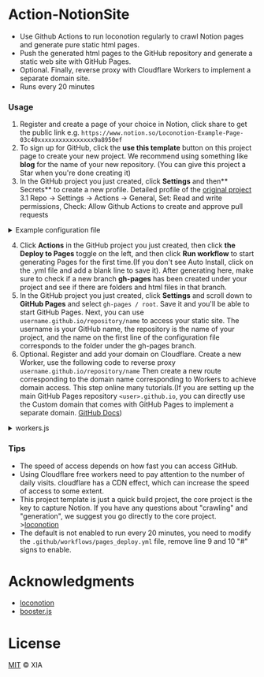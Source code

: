# Action-NotionSite

- Use Github Actions to run loconotion regularly to crawl Notion pages and generate pure static html pages.
- Push the generated html pages to the GitHub repository and generate a static web site with GitHub Pages.
- Optional. Finally, reverse proxy with Cloudflare Workers to implement a separate domain site.
- Runs every 20 minutes

### Usage

1. Register and create a page of your choice in Notion, click share to get the public link e.g. `https://www.notion.so/Loconotion-Example-Page-03c40xxxxxxxxxxxxxxxx9a8950ef`
2. To sign up for GitHub, click the **use this template** button on this project page to create your new project. We recommend using something like **blog** for the name of your new repository. (You can give this project a Star when you're done creating it)
3. In the GitHub project you just created, click **Settings** and then** Secrets** to create a new profile. Detailed profile of the [original project](https://github.com/leoncvlt/loconotion#advanced-usage)
3.1 Repo -> Settings -> Actions -> General, Set: Read and write permissions, Check: Allow Github Actions to create and approve pull requests
<details>
<summary>Example configuration file</summary>

**Name:**<br>
`SITE_CONFIG`<br>
**Value:**<br>
```
name = "notion"
page = "https://www.notion.so/Loconotion-Example-Page-03c40xxxxxxxxxxxxxxxx9a8950ef"
theme = "dark"
[site]

  [[site.meta]]
  name = "title"
  content = "Loconotion Test Site"

  [[site.meta]]
  name = "description"
  content = "A static site generated from a Notion.so page using Loconotion"

  [site.fonts]
  site = 'Nunito'
  navbar = ''
  title = 'Montserrat'
  h1 = 'Montserrat'
  h2 = 'Montserrat'
  h3 = 'Montserrat'
  body = ''
  code = ''

  [[site.inject.head.link]]
  rel="icon"
  sizes="16x16"
  type="image/png"
  href="/example/favicon-16x16.png"

  [[site.inject.body.script]]
  type="text/javascript"
  src="/example/custom-script.js"

[pages]

  [pages.d2fa06f244e64f66880bb0491f58223d]
    slug = "games-list"

    [[pages.d2fa06f244e64f66880bb0491f58223d.meta]]
    name = "description"
    content = "A fullscreen list database page, now with a pretty slug"

    [pages.d2fa06f244e64f66880bb0491f58223d.fonts]
    body = 'DM Mono'

  [pages.54dab6011e604430a21dc477cb8e4e3a]
    slug = "film-gallery"

  [pages.2604ce45890645c79f67d92833083fee]
    slug = "books-table"

  [pages.ae0a85c527824a3a855b7f4d31f4e0fc]
    slug = "random-board"
```
</details>

4. Click **Actions** in the GitHub project you just created, then click **the Deploy to Pages** toggle on the left, and then click **Run workflow** to start generating Pages for the first time.(If you don't see Auto Install, click on the .yml file and add a blank line to save it).
After generating here, make sure to check if a new branch **gh-pages** has been created under your project and see if there are folders and html files in that branch.
5. In the GitHub project you just created, click **Settings** and scroll down to **GitHub Pages** and select `gh-pages / root`.
Save it and you'll be able to start GitHub Pages.
Next, you can use `username.github.io/repository/name` to access your static site.
The username is your GitHub name, the repository is the name of your project, and the name on the first line of the configuration file corresponds to the folder under the gh-pages branch.
6. Optional. Register and add your domain on Cloudflare. Create a new Worker, use the following code to reverse proxy `username.github.io/repository/name` Then create a new route corresponding to the domain name corresponding to Workers to achieve domain access. This step online many tutorials.(If you are setting up the main GitHub Pages repository `<user>.github.io`, you can directly use the Custom domain that comes with GitHub Pages to implement a separate domain. [GitHub Docs](https://docs.github.com/en/github/working-with-github-pages/configuring-a-custom-domain-for-your-github-pages-site))
<details>
<summary>workers.js</summary>

from:[booster.js](https://github.com/xiaoyang-liu-cs/booster.js)
```
const config = {
  basic: {
    upstream: 'https://en.wikipedia.org/',
    mobileRedirect: 'https://en.m.wikipedia.org/',
  },

  firewall: {
    blockedRegion: ['CN', 'KP', 'SY', 'PK', 'CU'],
    blockedIPAddress: [],
    scrapeShield: true,
  },

  routes: {
    TW: 'https://zh.wikipedia.org/',
    HK: 'https://zh.wikipedia.org/',
    FR: 'https://fr.wikipedia.org/',
  },

  optimization: {
    cacheEverything: false,
    cacheTtl: 5,
    mirage: true,
    polish: 'off',
    minify: {
      javascript: true,
      css: true,
      html: true,
    },
  },
};

async function isMobile(userAgent) {
  const agents = ['Android', 'iPhone', 'SymbianOS', 'Windows Phone', 'iPad', 'iPod'];
  return agents.any((agent) => userAgent.indexOf(agent) > 0);
}

async function fetchAndApply(request) {
  const region = request.headers.get('cf-ipcountry') || '';
  const ipAddress = request.headers.get('cf-connecting-ip') || '';
  const userAgent = request.headers.get('user-agent') || '';

  if (region !== '' && config.firewall.blockedRegion.includes(region.toUpperCase())) {
    return new Response(
      'Access denied: booster.js is not available in your region.',
      {
        status: 403,
      },
    );
  } if (ipAddress !== '' && config.firewall.blockedIPAddress.includes(ipAddress)) {
    return new Response(
      'Access denied: Your IP address is blocked by booster.js.',
      {
        status: 403,
      },
    );
  }

  const requestURL = new URL(request.url);
  let upstreamURL = null;

  if (userAgent && isMobile(userAgent) === true) {
    upstreamURL = new URL(config.basic.mobileRedirect);
  } else if (region && region.toUpperCase() in config.routes) {
    upstreamURL = new URL(config.routes[region.toUpperCase()]);
  } else {
    upstreamURL = new URL(config.basic.upstream);
  }

  requestURL.protocol = upstreamURL.protocol;
  requestURL.host = upstreamURL.host;
  requestURL.pathname = upstreamURL.pathname + requestURL.pathname;

  let newRequest;
  if (request.method === 'GET' || request.method === 'HEAD') {
    newRequest = new Request(requestURL, {
      cf: {
        cacheEverything: config.optimization.cacheEverything,
        cacheTtl: config.optimization.cacheTtl,
        mirage: config.optimization.mirage,
        polish: config.optimization.polish,
        minify: config.optimization.minify,
        scrapeShield: config.firewall.scrapeShield,
      },
      method: request.method,
      headers: request.headers,
    });
  } else {
    const requestBody = await request.text();
    newRequest = new Request(requestURL, {
      cf: {
        cacheEverything: config.optimization.cacheEverything,
        cacheTtl: config.optimization.cacheTtl,
        mirage: config.optimization.mirage,
        polish: config.optimization.polish,
        minify: config.optimization.minify,
        scrapeShield: config.firewall.scrapeShield,
      },
      method: request.method,
      headers: request.headers,
      body: requestBody,
    });
  }

  const fetchedResponse = await fetch(newRequest);

  const modifiedResponseHeaders = new Headers(fetchedResponse.headers);
  if (modifiedResponseHeaders.has('x-pjax-url')) {
    const pjaxURL = new URL(modifiedResponseHeaders.get('x-pjax-url'));
    pjaxURL.protocol = requestURL.protocol;
    pjaxURL.host = requestURL.host;
    pjaxURL.pathname = pjaxURL.path.replace(requestURL.pathname, '/');

    modifiedResponseHeaders.set(
      'x-pjax-url',
      pjaxURL.href,
    );
  }

  return new Response(
    fetchedResponse.body,
    {
      headers: modifiedResponseHeaders,
      status: fetchedResponse.status,
      statusText: fetchedResponse.statusText,
    },
  );
}

// eslint-disable-next-line no-restricted-globals
addEventListener('fetch', (event) => {
  event.respondWith(fetchAndApply(event.request));
});
```

</details>

### Tips
- The speed of access depends on how fast you can access GitHub.
- Using Cloudflare free workers need to pay attention to the number of daily visits. cloudflare has a CDN effect, which can increase the speed of access to some extent.
- This project template is just a quick build project, the core project is the key to capture Notion. If you have any questions about "crawling" and "generation", we suggest you go directly to the core project. >[loconotion](https://github.com/leoncvlt/loconotion)
- The default is not enabled to run every 20 minutes, you need to modify the `.github/workflows/pages_deploy.yml` file, remove line 9 and 10 "#" signs to enable.

# Acknowledgments
- [loconotion](https://github.com/leoncvlt/loconotion)
- [booster.js](https://github.com/xiaoyang-liu-cs/booster.js)
# License
[MIT](https://github.com/artxia/Action-NotionSite/blob/main/LICENSE) © XIA
